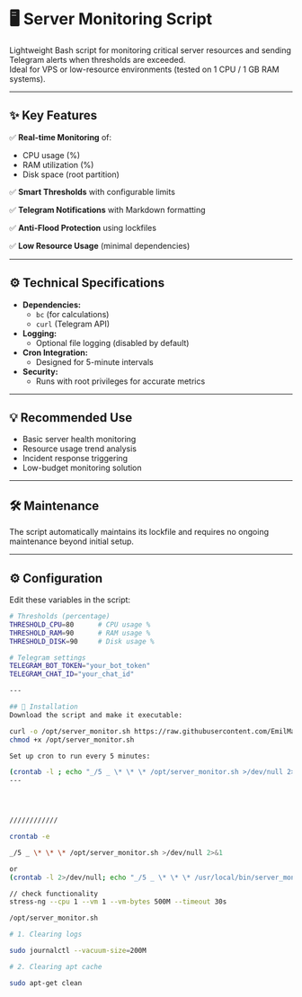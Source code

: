 # 🖥️ Server Monitoring Script

Lightweight Bash script for monitoring critical server resources and sending Telegram alerts when thresholds are exceeded.  
Ideal for VPS or low-resource environments (tested on 1 CPU / 1 GB RAM systems).

---

## ✨ Key Features

✅ **Real-time Monitoring** of:

- CPU usage (%)
- RAM utilization (%)
- Disk space (root partition)

✅ **Smart Thresholds** with configurable limits

✅ **Telegram Notifications** with Markdown formatting

✅ **Anti-Flood Protection** using lockfiles

✅ **Low Resource Usage** (minimal dependencies)

---

## ⚙️ Technical Specifications

- **Dependencies:**
  - `bc` (for calculations)
  - `curl` (Telegram API)
- **Logging:**
  - Optional file logging (disabled by default)
- **Cron Integration:**
  - Designed for 5-minute intervals
- **Security:**
  - Runs with root privileges for accurate metrics

---

## 💡 Recommended Use

- Basic server health monitoring
- Resource usage trend analysis
- Incident response triggering
- Low-budget monitoring solution

---

## 🛠️ Maintenance

The script automatically maintains its lockfile and requires no ongoing maintenance beyond initial setup.

---

## ⚙️ Configuration

Edit these variables in the script:

```bash
# Thresholds (percentage)
THRESHOLD_CPU=80      # CPU usage %
THRESHOLD_RAM=90      # RAM usage %
THRESHOLD_DISK=90     # Disk usage %

# Telegram settings
TELEGRAM_BOT_TOKEN="your_bot_token"
TELEGRAM_CHAT_ID="your_chat_id"

---

## 🚀 Installation
Download the script and make it executable:

curl -o /opt/server_monitor.sh https://raw.githubusercontent.com/EmilMakaev/server-monitor/main/server_monitor.sh
chmod +x /opt/server_monitor.sh

Set up cron to run every 5 minutes:

(crontab -l ; echo "_/5 _ \* \* \* /opt/server_monitor.sh >/dev/null 2>&1") | crontab -
---




////////////

crontab -e

_/5 _ \* \* \* /opt/server_monitor.sh >/dev/null 2>&1

or
(crontab -l 2>/dev/null; echo "_/5 _ \* \* \* /usr/local/bin/server_monitor.sh") | crontab -

// check functionality
stress-ng --cpu 1 --vm 1 --vm-bytes 500M --timeout 30s

/opt/server_monitor.sh

# 1. Clearing logs

sudo journalctl --vacuum-size=200M

# 2. Clearing apt cache

sudo apt-get clean
```
